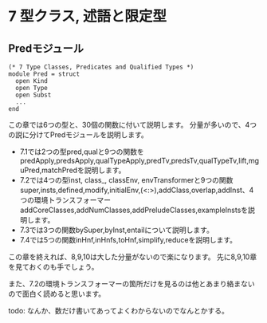 # 7 型クラス, 述語と限定型

## Predモジュール

	(* 7 Type Classes, Predicates and Qualified Types *)
	module Pred = struct
	  open Kind
	  open Type
	  open Subst
	  ...
	end

この章では6つの型と、30個の関数に付いて説明します。
分量が多いので、4つの説に分けてPredモジュールを説明します。

- 7.1では2つの型pred,qualと9つの関数をpredApply,predsApply,qualTypeApply,predTv,predsTv,qualTypeTv,lift,mguPred,matchPredを説明します。
- 7.2では4つの型inst, class_, classEnv, envTransformerと9つの関数super,insts,defined,modify,initialEnv,(<:>),addClass,overlap,addInst、4つの環境トランスフォーマーaddCoreClasses,addNumClasses,addPreludeClasses,exampleInstsを説明します。
- 7.3では3つの関数bySuper,byInst,entailについて説明します。
- 7.4では5つの関数inHnf,inHnfs,toHnf,simplify,reduceを説明します。

この章を終えれば、8,9,10は大した分量がないので楽になります。
先に8,9,10章を見ておくのも手でしょう。

また、7.2の環境トランスフォーマーの箇所だけを見るのは他とあまり絡まないので面白く読めると思います。

todo: なんか、数だけ書いてあってよくわからないのでなんとかする。
